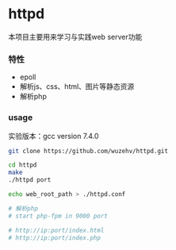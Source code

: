 # httpd
本项目主要用来学习与实践web server功能

### 特性
* epoll
* 解析js、css、html、图片等静态资源
* 解析php

### usage
实验版本：gcc version 7.4.0

```bash
git clone https://github.com/wuzehv/httpd.git

cd httpd
make
./httpd port

echo web_root_path > ./httpd.conf

# 解析php
# start php-fpm in 9000 port

# http://ip:port/index.html
# http://ip:port/index.php
```
